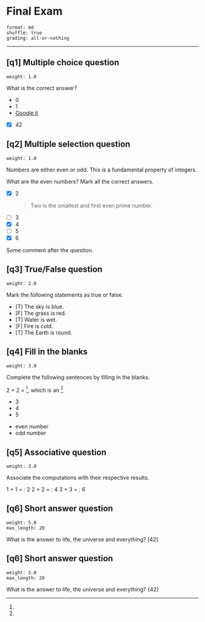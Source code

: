 Final Exam
==========

    format: md
    shuffle: true
    grading: all-or-nothing

-----

## [q1] Multiple choice question

    weight: 1.0

What is the correct answer?

* 0
* 1
* [Google it](https://www.google.com)
* [x] 42


## [q2] Multiple selection question

    weight: 1.0

Numbers are either even or odd. This is a fundamental property of integers.

What are the even numbers? Mark all the correct answers.

* [x] 2
  > Two is the smallest and first even prime number. 
* [ ] 3
* [x] 4
* [ ] 5
* [x] 6

Some comment after the question.


## [q3] True/False question

    weight: 2.0

Mark the following statements as true or false.

* [T] The sky is blue.
* [F] The grass is red.
* [T] Water is wet.
* [F] Fire is cold.
* [T] The Earth is round.


## [q4] Fill in the blanks

    weight: 3.0

Complete the following sentences by filling in the blanks.  

2 + 2 = [^value], which is an [^oddity]

[^value]:
  * 3
  * 4
  * 5

[^oddity]:
  * even number
  * odd number


## [q5] Associative question

    weight: 3.0 

Associate the computations with their respective results.   

1 + 1 =
: 2
2 + 2 =
: 4
3 + 3 =
: 6


## [q6] Short answer question

    weight: 5.0
    max_length: 20

What is the answer to life, the universe and everything? [42]


## [q6] Short answer question

    weight: 5.0
    max_length: 20

What is the answer to life, the universe and everything? {42}

